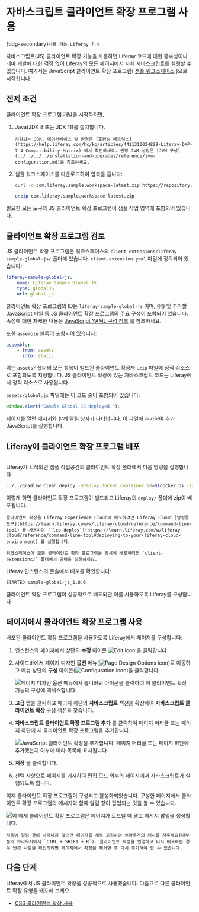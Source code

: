 # 자바스크립트 클라이언트 확장 프로그램 사용

{bdg-secondary}`사용 가능 Liferay 7.4`

자바스크립트(JS) 클라이언트 확장 기능을 사용하면 Liferay 코드에 대한 종속성이나 테마 개발에 대한 걱정 없이 Liferay의 모든 페이지에서 자체 자바스크립트를 실행할 수 있습니다. 여기서는 JavaScript 클라이언트 확장 프로그램( [샘플 워크스페이스](https://github.com/liferay/liferay-portal/tree/master/workspaces/liferay-sample-workspace) )으로 시작합니다.

## 전제 조건

클라이언트 확장 프로그램 개발을 시작하려면,

1. Java(JDK 8 또는 JDK 11)를 설치합니다.

   ```{note}
   지원되는 JDK, 데이터베이스 및 환경은 [호환성 매트릭스](https://help.liferay.com/hc/ko/articles/4411310034829-Liferay-DXP-7-4-Compatibility-Matrix) 에서 확인하세요. 권장 JVM 설정은 [JVM 구성](../../../../installation-and-upgrades/reference/jvm-configuration.md)을 참조하세요.
   ```

1. 샘플 워크스페이스를 다운로드하여 압축을 풉니다:

   ```bash
   curl -o com.liferay.sample.workspace-latest.zip https://repository.liferay.com/nexus/service/local/artifact/maven/content\?r\=liferay-public-releases\&g\=com.liferay.workspace\&a\=com.liferay.sample.workspace\&\v\=LATEST\&p\=zip
   ```

   ```bash
   unzip com.liferay.sample.workspace-latest.zip
   ```

필요한 모든 도구와 JS 클라이언트 확장 프로그램이 샘플 작업 영역에 포함되어 있습니다.

## 클라이언트 확장 프로그램 검토

JS 클라이언트 확장 프로그램은 워크스페이스의 `client-extensions/liferay-sample-global-js/` 폴더에 있습니다. `client-extension.yaml` 파일에 정의되어 있습니다:

```yaml
liferay-sample-global-js:
    name: Liferay Sample Global JS
    type: globalJS
    url: global.js
```

클라이언트 확장 프로그램의 ID는 `liferay-sample-global-js` 이며, `유형` 및 추가할 JavaScript 파일 등 JS 클라이언트 확장 프로그램의 주요 구성이 포함되어 있습니다. 속성에 대한 자세한 내용은 [JavaScript YAML 구성 참조](../javascript-yaml-configuration-reference.md) 를 참조하세요.

또한 `assemble` 블록이 포함되어 있습니다:

```yaml
assemble:
    - from: assets
      into: static
```

이는 `assets/` 폴더의 모든 항목이 빌드된 클라이언트 확장자 `.zip` 파일에 정적 리소스로 포함되도록 지정합니다. JS 클라이언트 확장에 있는 자바스크립트 코드는 Liferay에서 정적 리소스로 사용됩니다.

`assets/global.js` 파일에는 이 코드 줄이 포함되어 있습니다:

```js
window.alert('Sample Global JS deployed.');
```

페이지를 열면 메시지와 함께 알림 상자가 나타납니다. 이 파일에 추가하여 추가 JavaScript를 실행합니다.

## Liferay에 클라이언트 확장 프로그램 배포

```{include} /_snippets/run-liferay-portal.md
```

Liferay가 시작되면 샘플 작업공간의 클라이언트 확장 폴더에서 다음 명령을 실행합니다.

```bash
../../gradlew clean deploy -Ddeploy.docker.container.id=$(docker ps -lq)
```

이렇게 하면 클라이언트 확장 프로그램이 빌드되고 Liferay의 `deploy/` 폴더에 zip이 배포됩니다.

```{note}
클라이언트 확장을 Liferay Experience Cloud에 배포하려면 Liferay Cloud [명령줄 도구](https://learn.liferay.com/w/liferay-cloud/reference/command-line-tool) 를 사용하여 [`lcp deploy`](https://learn.liferay.com/w/liferay-cloud/reference/command-line-tool#deploying-to-your-liferay-cloud-environment) 를 실행합니다.
```

```{tip}
워크스페이스에 모든 클라이언트 확장 프로그램을 동시에 배포하려면 `client-extensions/` 폴더에서 명령을 실행하세요.
```

Liferay 인스턴스의 콘솔에서 배포를 확인합니다:

```
STARTED sample-global-js_1.0.0
```

클라이언트 확장 프로그램이 성공적으로 배포되면 이를 사용하도록 Liferay를 구성합니다.

## 페이지에서 클라이언트 확장 프로그램 사용

배포된 클라이언트 확장 프로그램을 사용하도록 Liferay에서 페이지를 구성합니다:

1. 인스턴스의 페이지에서 상단의 **수정** 아이콘 ![Edit icon](../../../../images/icon-edit-pencil.png) 을 클릭합니다.

1. 사이드바에서 페이지 디자인 **옵션** 메뉴(![Page Design Options icon](../../../../images/icon-format.png))로 이동하고 메뉴 상단의 **구성** 아이콘(![Configuration icon](../../../../images/icon-cog3.png))을 클릭합니다.

   ![페이지 디자인 옵션 메뉴에서 톱니바퀴 아이콘을 클릭하여 이 클라이언트 확장 기능의 구성에 액세스합니다.](./using-a-javascript-client-extension/images/01.png)

1. **고급** 탭을 클릭하고 페이지 하단의 **자바스크립트** 섹션을 확장하여 **자바스크립트 클라이언트 확장** 구성 섹션을 찾습니다.

1. **자바스크립트 클라이언트 확장 프로그램 추가** 를 클릭하여 페이지 머리글 또는 페이지 하단에 새 클라이언트 확장 프로그램을 추가합니다.

   ![JavaScript 클라이언트 확장을 추가합니다. 페이지 머리글 또는 페이지 하단에 추가했는지 여부에 따라 목록에 표시됩니다.](./using-a-javascript-client-extension/images/02.png)

1. **저장** 을 클릭합니다.

1. 선택 사항으로 페이지를 게시하여 편집 모드 외부의 페이지에서 자바스크립트가 실행되도록 합니다.

이제 클라이언트 확장 프로그램이 구성되고 활성화되었습니다. 구성한 페이지에서 클라이언트 확장 프로그램의 메시지와 함께 알림 창이 팝업되는 것을 볼 수 있습니다.

![이 예제 클라이언트 확장 프로그램은 페이지가 로드될 때 경고 메시지 팝업을 생성합니다.](./using-a-javascript-client-extension/images/03.png)

```{tip}
처음에 알림 창이 나타나지 않으면 페이지를 새로 고침하여 브라우저의 캐시를 지우세요(대부분의 브라우저에서 `CTRL + SHIFT + R`). 클라이언트 확장을 변경하고 다시 배포하는 경우 변경 사항을 확인하려면 페이지에서 확장을 제거한 후 다시 추가해야 할 수 있습니다.
```

## 다음 단계

Liferay에서 JS 클라이언트 확장을 성공적으로 사용했습니다. 다음으로 다른 클라이언트 확장 유형을 배포해 보세요.

* [CSS 클라이언트 확장 사용](./using-a-css-client-extension.md)
